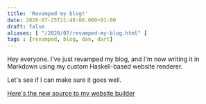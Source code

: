 ```yaml
---
title: 'Revamped my blog!'
date: 2020-07-25T21:48:00.000+01:00
draft: false
aliases: [ "/2020/07/revamped-my-blog.html" ]
tags : [revamped, blog, dan, dart]
---
```


Hey everyone. I've just revamped my blog, and I'm now writing it in Markdown using my custom Haskell-based website renderer.

Let's see if I can make sure it goes well.

[Here's the new source to my website builder](https://github.com/danwdart/websites)